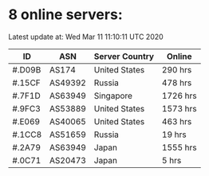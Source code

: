 # 8 online servers:

Latest update at: Wed Mar 11 11:10:11 UTC 2020

| ID | ASN | Server Country | Online |
| -- | --- | -------------- | ------ |
| #.D09B | AS174 | United States | 290 hrs |
| #.15CF | AS49392 | Russia | 478 hrs |
| #.7F1D | AS63949 | Singapore | 1726 hrs |
| #.9FC3 | AS53889 | United States | 1573 hrs |
| #.E069 | AS40065 | United States | 463 hrs |
| #.1CC8 | AS51659 | Russia | 19 hrs |
| #.2A79 | AS63949 | Japan | 1555 hrs |
| #.0C71 | AS20473 | Japan | 5 hrs |

